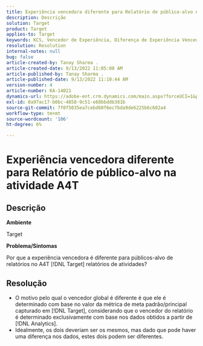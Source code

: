 ```yaml
---
title: Experiência vencedora diferente para Relatório de público-alvo na atividade A4T
description: Descrição
solution: Target
product: Target
applies-to: Target
keywords: KCS, Vencedor de Experiência, Diferença de Experiência Vencedora
resolution: Resolution
internal-notes: null
bug: false
article-created-by: Tanay Sharma .
article-created-date: 9/13/2022 11:05:00 AM
article-published-by: Tanay Sharma .
article-published-date: 9/13/2022 11:10:44 AM
version-number: 4
article-number: KA-14021
dynamics-url: https://adobe-ent.crm.dynamics.com/main.aspx?forceUCI=1&pagetype=entityrecord&etn=knowledgearticle&id=9227aee8-5333-ed11-9db1-002248086735
exl-id: 0a97ac17-b0bc-4858-9c51-e68bbddb381b
source-git-commit: 7f0f5035ea7cebd60f6ec7bda9de6225b6c602a4
workflow-type: tm+mt
source-wordcount: '106'
ht-degree: 6%

---
```


# Experiência vencedora diferente para Relatório de público-alvo na atividade A4T

## Descrição


<b>Ambiente</b>

Target



<b>Problema/Sintomas</b>

Por que a experiência vencedora é diferente para públicos-alvo de relatórios no A4T [!DNL Target] relatórios de atividades?




## Resolução


- O motivo pelo qual o vencedor global é diferente é que ele é determinado com base no valor da métrica de meta padrão/principal capturado em [!DNL Target], considerando que o vencedor do relatório é determinado exclusivamente com base nos dados obtidos a partir de [!DNL Analytics].
- Idealmente, os dois deveriam ser os mesmos, mas dado que pode haver uma diferença nos dados, estes dois podem ser diferentes.
